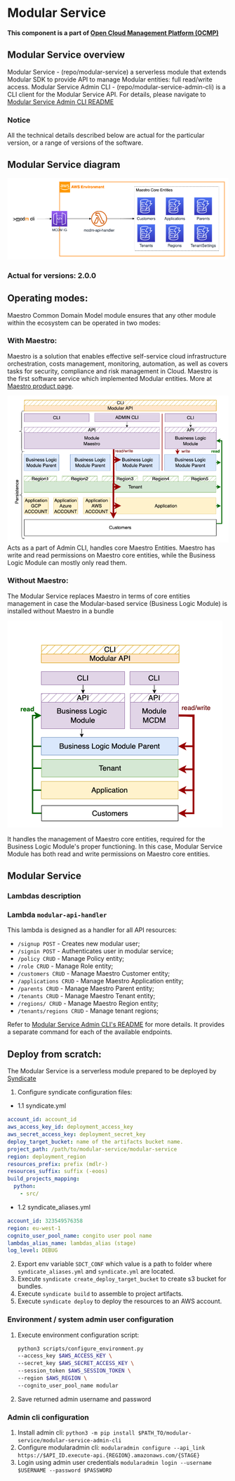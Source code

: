 # Modular Service

#### This component is a part of [Open Cloud Management Platform (OCMP)](https://git.epam.com/epmc-eoos/open-cloud-management-platform-docs/-/blob/main/01_ocmp_service_architecture.pdf)

## Modular Service overview

Modular Service - (repo/modular-service) a serverless module that extends
Modular SDK to provide API to manage Modular entities: full read/write access.
Modular Service Admin CLI - (repo/modular-service-admin-cli) is a CLI client
for the Modular Service API. For details, please navigate
to [Modular Service Admin CLI README](modular-service-cli/README.md)

### Notice

All the technical details described below are actual for the particular
version, or a range of versions of the software.

## Modular Service diagram

![Modular Service](./docs/images/modular_components.png)

### Actual for versions: 2.0.0

## Operating modes:

Maestro Common Domain Model module ensures that any other module within the
ecosystem can be operated in two modes:

### With Maestro:

Maestro is a solution that enables effective self-service cloud infrastructure
orchestration,
costs management, monitoring, automation, as well as covers tasks for security,
compliance and risk management in Cloud.
Maestro is the first software service which implemented Modular entities.
More at [Maestro product page](https://www.maestrocontrol.cloud).

![Maestro With Modules Diagram](./docs/images/modular_maestro.png)  
Acts as a part of Admin CLI, handles core Maestro Entities.
Maestro has write and read permissions on Maestro core entities, while the
Business Logic Module can mostly only read them.

### Without Maestro:

The Modular Service replaces Maestro in terms of core entities management in
case
the Modular-based service (Business Logic Module) is installed without Maestro
in a bundle

![Single Module Diagram](./docs/images/modular_single_module.png)

It handles the management of Maestro core entities, required for the
Business Logic Module's proper functioning. In this case, Modular Service
Module has both
read and write permissions on Maestro core entities.

## Modular Service

### Lambdas description

### Lambda `modular-api-handler`

This lambda is designed as a handler for all API resources:

* `/signup POST` - Creates new modular user;
* `/signin POST` - Authenticates user in modular service;
* `/policy CRUD` - Manage Policy entity;
* `/role CRUD` - Manage Role entity;
* `/customers CRUD` - Manage Maestro Customer entity;
* `/applications CRUD` - Manage Maestro Application entity;
* `/parents CRUD` - Manage Maestro Parent entity;
* `/tenants CRUD` - Manage Maestro Tenant entity;
* `/regions/ CRUD` - Manage Maestro Region entity;
* `/tenants/regions CRUD` - Manage tenant regions;

Refer
to [Modular Service Admin CLI's README](modular-service-cli/README.md)
for more details. It provides a separate
command for each of the available endpoints.

## Deploy from scratch:

The Modular Service is a serverless module prepared to be deployed
by [Syndicate](https://github.com/epam/aws-syndicate)

1. Configure syndicate configuration files:

- 1.1 syndicate.yml

```yaml
account_id: account_id
aws_access_key_id: deployment_access_key
aws_secret_access_key: deployment_secret_key
deploy_target_bucket: name of the artifacts bucket name.
project_path: /path/to/modular-service/modular-service
region: deployment_region
resources_prefix: prefix (mdlr-)
resources_suffix: suffix (-eoos)
build_projects_mapping:
  python:
    - src/
```

- 1.2 syndicate_aliases.yml

```yaml
account_id: 323549576358
region: eu-west-1
cognito_user_pool_name: congito user pool name
lambdas_alias_name: lambdas_alias (stage)
log_level: DEBUG
```

2. Export env variable `SDCT_CONF` which value is a path to folder
   where `syndicate_aliases.yml` and `syndicate.yml` are located.
3. Execute `syndicate create_deploy_target_bucket` to create s3 bucket for
   bundles.
4. Execute `syndicate build` to assemble to project artifacts.
5. Execute `syndicate deploy` to deploy the resources to an AWS account.

### Environment / system admin user configuration

1. Execute environment configuration script:
   ```bash
   python3 scripts/configure_environment.py  
   --access_key $AWS_ACCESS_KEY \  
   --secret_key $AWS_SECRET_ACCESS_KEY \  
   --session_token $AWS_SESSION_TOKEN \  
   --region $AWS_REGION \  
   --cognito_user_pool_name modular
   ```
2. Save returned admin username and password

### Admin cli configuration

1. Install admin cli:
   `python3 -m pip install $PATH_TO/modular-service/modular-service-admin-cli`
2. Configure modularadmin cli:
   `modularadmin configure --api_link https://$API_ID.execute-api.{REGION}.amazonaws.com/{STAGE}`
3. Login using admin user credentials
   `modularadmin login --username $USERNAME --password $PASSWORD`